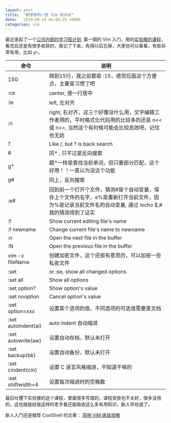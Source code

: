 ```yaml
---
layout: post
title:  "新学到的一些 Vim 知识点"
date:   2019-09-19 05:00:25 +0800
categories: vim
---
```


最近发起了一个[公司内部的学习班计划](https://zhouyanlt.github.io/education/2019/09/19/online-joint-learning-plan.html), 第一期的 Vim 入门，用的[实验楼的课程](https://www.shiyanlou.com/courses/2)，看完后还是有很多收获的，我记了下来，免得以后忘掉，大家也可以看看，有些非常有用，比如 `g*`。

命令 | 说明
---|---
15G                    |  跳到15行，我之前都是 :15，感觉后面这个方便点，主要是习惯了吧
:ce                    |  center, 使一行居中
:le                    |  left, 左对齐
:ri                    |  right, 右对齐，这三个好像没什么用，文字编辑工作者用的，平时格式化代码用的比较多的还是 n<< 或 n>>, 当然这个有时候可能会比较高效吧，记住也无妨
?                      |  Like /, but ? is back search
\#                     |  同\* , 只不过是反向搜索
g*                     |  跟*一样是查找当前单词，但只要部分匹配，这个好用！！一直以为没这个功能
g#                     |  同上，反向搜索
:e#                    |  回到前一个打开个文件，猜测#是个自动变量，保存上个文件的名字，e%是重新打开当前文件，因为%是记录当前文件名的自动变量, 通过 !echo $,# 我的猜测得到了证实
:f                     |  Show current editing file's name
:f newname             |  Change current file's name to newname
:n                     |  Open the next file in the buffer
:N                     |  Open the previous file in the buffer
vim -x fileName        |  创建加密文件，这个还挺有意思的，可以加密一些私密文件
:set                   |  or :se, show all changed options
:set all               |  Show all options
:set option?           |  Show option's value
:set nooption          |  Cancel option's value
:set option=xxx        |  设置某个选项的值，不同选项的可选值需要查文档
:set autoindent(ai)    |  auto indent 自动缩进
:set autowrite(aw)     |  设置自动存档，默认未打开
:set backup(bk)        |  设置自动备份，默认未打开
:set cindent(cin)      |  设置 C 语言风格缩进，不知道干嘛的
:set shiftwidth=4      |  设置每次缩进时的空格数

最后吐槽下实验楼的这个课程，里面很多写错的，课程安排也不太好，很多没用的，这也就是给我这样的老手看还能吸收这么多有用知识，新人早劝退了。

新人入门还是推荐 CoolShell 的文章：
[简明 VIM 练级攻略](https://coolshell.cn/articles/5426.html)




